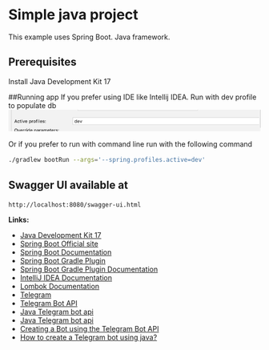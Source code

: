 # Simple java project

This example uses Spring Boot. Java framework.

## Prerequisites

Install Java Development Kit 17

##Running app
If you prefer using IDE like Intellij IDEA. 
Run with dev profile to populate db
![img.png](img.png)

Or if you prefer to run with command line run with the following command
```bash
./gradlew bootRun --args='--spring.profiles.active=dev'
```

## Swagger UI available at
`http://localhost:8080/swagger-ui.html`

**Links:**
- [Java Development Kit 17](https://jdk.java.net/17/)
- [Spring Boot Official site](https://spring.io/projects/spring-boot)
- [Spring Boot Documentation](https://docs.spring.io/spring-boot/docs/current/)
- [Spring Boot Gradle Plugin](https://docs.spring.io/spring-boot/docs/current/reference/html/gradle-plugin.html)
- [Spring Boot Gradle Plugin Documentation](https://docs.spring.io/spring-boot/docs/current/reference/html/gradle-plugin.html)
- [IntelliJ IDEA Documentation](https://www.jetbrains.com/idea/documentation.html)
- [Lombok Documentation](https://projectlombok.org/features/all)
- [Telegram](https://telegram.org/)
- [Telegram Bot API](https://core.telegram.org/bots)
- [Java Telegram bot api](https://github.com/pengrad/java-telegram-bot-api)
- [Java Telegram bot api](https://github.com/JavaTelegramBot-API/JavaTelegramBot-API)
- [Creating a Bot using the Telegram Bot API](https://tutorials.botsfloor.com/creating-a-bot-using-the-telegram-bot-api-5d3caed3266d)
- [How to create a Telegram bot using java?](https://vaghelaviral.medium.com/how-to-create-a-telegram-bot-using-java-5710bed16c0f)
